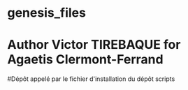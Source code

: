 # genesis_files
# Author Victor TIREBAQUE for Agaetis Clermont-Ferrand


#Dépôt appelé par le fichier d'installation du dépôt scripts
